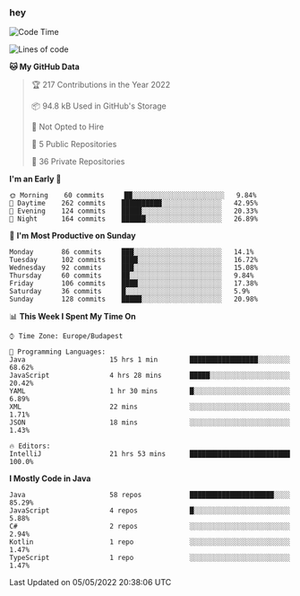 ### hey

<!--START_SECTION:waka-->
![Code Time](http://img.shields.io/badge/Code%20Time-734%20hrs%2015%20mins-blue)

![Lines of code](https://img.shields.io/badge/From%20Hello%20World%20I%27ve%20Written-495%20Thousand%20lines%20of%20code-blue)

**🐱 My GitHub Data** 

> 🏆 217 Contributions in the Year 2022
 > 
> 📦 94.8 kB Used in GitHub's Storage 
 > 
> 🚫 Not Opted to Hire
 > 
> 📜 5 Public Repositories 
 > 
> 🔑 36 Private Repositories  
 > 
**I'm an Early 🐤** 

```text
🌞 Morning    60 commits     ██░░░░░░░░░░░░░░░░░░░░░░░   9.84% 
🌆 Daytime    262 commits    ██████████░░░░░░░░░░░░░░░   42.95% 
🌃 Evening    124 commits    █████░░░░░░░░░░░░░░░░░░░░   20.33% 
🌙 Night      164 commits    ██████░░░░░░░░░░░░░░░░░░░   26.89%

```
📅 **I'm Most Productive on Sunday** 

```text
Monday       86 commits     ███░░░░░░░░░░░░░░░░░░░░░░   14.1% 
Tuesday      102 commits    ████░░░░░░░░░░░░░░░░░░░░░   16.72% 
Wednesday    92 commits     ███░░░░░░░░░░░░░░░░░░░░░░   15.08% 
Thursday     60 commits     ██░░░░░░░░░░░░░░░░░░░░░░░   9.84% 
Friday       106 commits    ████░░░░░░░░░░░░░░░░░░░░░   17.38% 
Saturday     36 commits     █░░░░░░░░░░░░░░░░░░░░░░░░   5.9% 
Sunday       128 commits    █████░░░░░░░░░░░░░░░░░░░░   20.98%

```


📊 **This Week I Spent My Time On** 

```text
⌚︎ Time Zone: Europe/Budapest

💬 Programming Languages: 
Java                     15 hrs 1 min        █████████████████░░░░░░░░   68.62% 
JavaScript               4 hrs 28 mins       █████░░░░░░░░░░░░░░░░░░░░   20.42% 
YAML                     1 hr 30 mins        █░░░░░░░░░░░░░░░░░░░░░░░░   6.89% 
XML                      22 mins             ░░░░░░░░░░░░░░░░░░░░░░░░░   1.71% 
JSON                     18 mins             ░░░░░░░░░░░░░░░░░░░░░░░░░   1.43%

🔥 Editors: 
IntelliJ                 21 hrs 53 mins      █████████████████████████   100.0%

```

**I Mostly Code in Java** 

```text
Java                     58 repos            █████████████████████░░░░   85.29% 
JavaScript               4 repos             █░░░░░░░░░░░░░░░░░░░░░░░░   5.88% 
C#                       2 repos             ░░░░░░░░░░░░░░░░░░░░░░░░░   2.94% 
Kotlin                   1 repo              ░░░░░░░░░░░░░░░░░░░░░░░░░   1.47% 
TypeScript               1 repo              ░░░░░░░░░░░░░░░░░░░░░░░░░   1.47%

```



 Last Updated on 05/05/2022 20:38:06 UTC
<!--END_SECTION:waka-->
